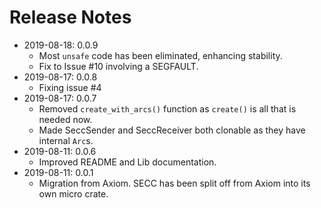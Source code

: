 # Release Notes

* 2019-08-18: 0.0.9
  * Most `unsafe` code has been eliminated, enhancing stability.
  * Fix to Issue #10 involving a SEGFAULT.
* 2019-08-17: 0.0.8
  * Fixing issue #4
* 2019-08-17: 0.0.7
  * Removed `create_with_arcs()` function as `create()` is all that is needed now.
  * Made SeccSender and SeccReceiver both clonable as they have internal `Arc`s. 
* 2019-08-11: 0.0.6 
  * Improved README and Lib documentation.
* 2019-08-11: 0.0.1 
  * Migration from Axiom. SECC has been split off from Axiom into its own micro crate.
